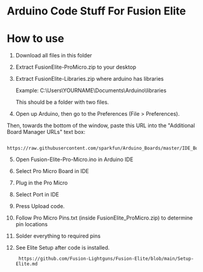 # Arduino Code Stuff For Fusion Elite

# How to use

   1. Download all files in this folder
      
   2. Extract FusionElite-ProMicro.zip to your desktop

   3. Extract FusionElite-Libraries.zip where arduino has libraries

        Example: C:\Users\YOURNAME\Documents\Arduino\libraries
        
        This should be a folder with two files.
                 
   4. Open up Arduino, then go to the Preferences (File > Preferences). 
   
   Then, towards the bottom of the window, paste this URL into the "Additional Board Manager URLs" text box:
   
               https://raw.githubusercontent.com/sparkfun/Arduino_Boards/master/IDE_Board_Manager/package_sparkfun_index.json
   
         
   5. Open Fusion-Elite-Pro-Micro.ino in Arduino IDE
   
   6. Select Pro Micro Board in IDE
   
   7. Plug in the Pro Micro
   
   8. Select Port in IDE 
   
   9. Press Upload code.
   
   10. Follow Pro Micro Pins.txt (inside FusionElite_ProMicro.zip)  to determine pin locations
  
   11. Solder everything to required pins
   
   12. See Elite Setup after code is installed.
   
            https://github.com/Fusion-Lightguns/Fusion-Elite/blob/main/Setup-Elite.md
